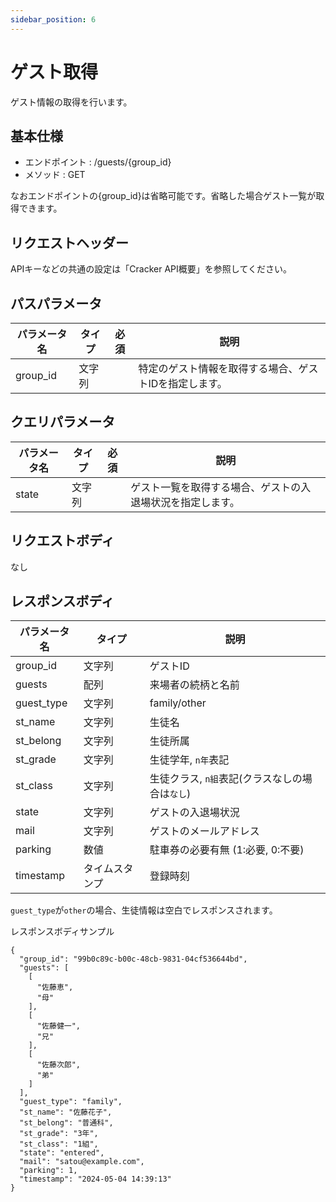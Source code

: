 ```yaml
---
sidebar_position: 6
---
```


# ゲスト取得
ゲスト情報の取得を行います。

## 基本仕様
- エンドポイント : /guests/{group_id}
- メソッド : GET

なおエンドポイントの{group_id}は省略可能です。省略した場合ゲスト一覧が取得できます。

## リクエストヘッダー
APIキーなどの共通の設定は「Cracker API概要」を参照してください。

## パスパラメータ

|パラメータ名|タイプ|必須|説明|
|----|----|----|----|
|group_id|文字列||特定のゲスト情報を取得する場合、ゲストIDを指定します。|

## クエリパラメータ

|パラメータ名|タイプ|必須|説明|
|----|----|----|----|
|state|文字列||ゲスト一覧を取得する場合、ゲストの入退場状況を指定します。|

## リクエストボディ
なし

## レスポンスボディ

|パラメータ名|タイプ|説明|
|----|----|----|
|group_id|文字列|ゲストID|
|guests|配列|来場者の続柄と名前|
|guest_type|文字列|family/other|
|st_name|文字列|生徒名|
|st_belong|文字列|生徒所属|
|st_grade|文字列|生徒学年, `n年`表記|
|st_class|文字列|生徒クラス, `n組`表記(クラスなしの場合は`なし`)|
|state|文字列|ゲストの入退場状況|
|mail|文字列|ゲストのメールアドレス|
|parking|数値|駐車券の必要有無 (1:必要, 0:不要)|
|timestamp|タイムスタンプ|登録時刻|

`guest_type`が`other`の場合、生徒情報は空白でレスポンスされます。

レスポンスボディサンプル
```
{
  "group_id": "99b0c89c-b00c-48cb-9831-04cf536644bd",
  "guests": [
    [
      "佐藤恵",
      "母"
    ],
    [
      "佐藤健一",
      "兄"
    ],
    [
      "佐藤次郎",
      "弟"
    ]
  ],
  "guest_type": "family",
  "st_name": "佐藤花子",
  "st_belong": "普通科",
  "st_grade": "3年",
  "st_class": "1組",
  "state": "entered",
  "mail": "satou@example.com",
  "parking": 1,
  "timestamp": "2024-05-04 14:39:13"
}
```
